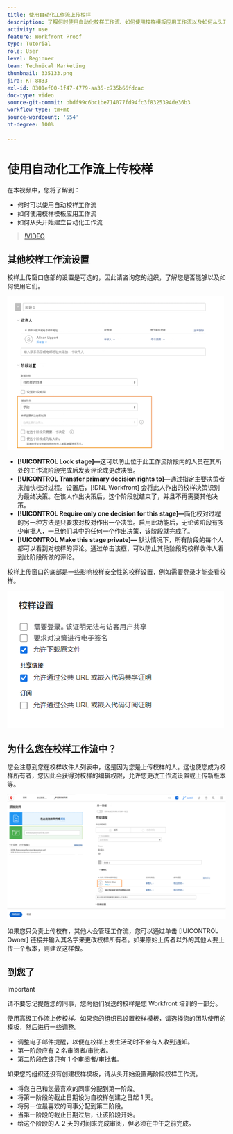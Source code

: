 ```yaml
---
title: 使用自动化工作流上传校样
description: 了解何时使用自动化校样工作流、如何使用校样模板应用工作流以及如何从头开始设置自动化工作流。
activity: use
feature: Workfront Proof
type: Tutorial
role: User
level: Beginner
team: Technical Marketing
thumbnail: 335133.png
jira: KT-8833
exl-id: 8301ef00-1f47-4779-aa35-c735b66fdcac
doc-type: video
source-git-commit: bbdf99c6bc1be714077fd94fc3f8325394de36b3
workflow-type: tm+mt
source-wordcount: '554'
ht-degree: 100%

---
```


# 使用自动化工作流上传校样

在本视频中，您将了解到：

* 何时可以使用自动校样工作流
* 如何使用校样模板应用工作流
* 如何从头开始建立自动化工作流

>[!VIDEO](https://video.tv.adobe.com/v/3453021/?quality=12&learn=on&enablevpops=1&captions=chi_hans)



## 其他校样工作流设置

校样上传窗口底部的设置是可选的，因此请咨询您的组织，了解您是否能够以及如何使用它们。

![突出显示 [!UICONTROL Stage settings] 的 [!UICONTROL New Proof] 窗口的图像。](assets/additional-proof-workflow-settings.png)

* **[!UICONTROL Lock stage]—**&#x200B;这可以防止位于此工作流阶段内的人员在其所处的工作流阶段完成后发表评论或更改决策。
* **[!UICONTROL Transfer primary decision rights to]—**&#x200B;通过指定主要决策者来加快校对过程。设置后，[!DNL Workfront] 会将此人作出的校样决策识别为最终决策。在该人作出决策后，这个阶段就结束了，并且不再需要其他决策。
* **[!UICONTROL Require only one decision for this stage]—**&#x200B;简化校对过程的另一种方法是只要求对校对作出一个决策。启用此功能后，无论该阶段有多少审批人，一旦他们其中的任何一个作出决策，该阶段就完成了。
* **[!UICONTROL Make this stage private]—** 默认情况下，所有阶段的每个人都可以看到对校样的评论。通过单击该框，可以防止其他阶段的校样收件人看到此阶段所做的评论。

校样上传窗口的底部是一些影响校样安全性的校样设置，例如需要登录才能查看校样。

<!--
Learn more about these in the Proof settings section of the Configure a proof article.
-->

![校样上传窗口的 [!UICONTROL Proof settings] 部分的图像。](assets/additional-proof-workflow-settings-2.png)

<!--
### Learn more
* Automated workflow overview
* Automated workflow stages overview
-->

<!--
### Guides
* Plan an advanced workflow worksheet
-->

## 为什么您在校样工作流中？

您会注意到您在校样收件人列表中，这是因为您是上传校样的人。这也使您成为校样所有者，您因此会获得对校样的编辑权限，允许您更改工作流设置或上传新版本等。

![校样上传窗口的图像，其中校样所有者在收件人列表中突出显示。](assets/proof-owner.png)

如果您只负责上传校样，其他人会管理工作流，您可以通过单击 [!UICONTROL Owner] 链接并输入其名字来更改校样所有者。如果原始上传者以外的其他人要上传一个版本，则建议这样做。

## 到您了

>[!IMPORTANT]
>
>请不要忘记提醒您的同事，您向他们发送的校样是您 Workfront 培训的一部分。


使用高级工作流上传校样。如果您的组织已设置校样模板，请选择您的团队使用的模板，然后进行一些调整。

* 调整电子邮件提醒，以便在校样上发生活动时不会有人收到通知。
* 第一阶段应有 2 名审阅者/审批者。
* 第二阶段应该只有 1 个审阅者/审批者。

如果您的组织还没有创建校样模板，请从头开始设置两阶段校样工作流。

* 将您自己和您最喜欢的同事分配到第一阶段。
* 将第一阶段的截止日期设为自校样创建之日起 1 天。
* 将另一位最喜欢的同事分配到第二阶段。
* 当第一阶段的截止日期过后，让该阶段开始。
* 给这个阶段的人 2 天的时间来完成审阅，但必须在中午之前完成。


